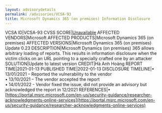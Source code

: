 ```yaml
---
layout: advisorydetails
permalink: /advisories/VCSA-93
title: Microsoft Dynamics 365 (on premises) Information Disclosure
---
```

VCSA ID|VCSA-93
CVSS SCORE|[Unavailable](https://nvd.nist.gov/vuln-metrics/cvss/v3-calculator?calculator&version=3.0&vector=(Unavailable))
AFFECTED VENDORS|Microsoft
AFFECTED PRODUCTS|Microsoft Dynamics 365 (on premises)
AFFECTED VERSIONS|Microsoft Dynamics 365 (on premises) Update 0.23
DESCRIPTION|Microsoft Dynamics (on premises) 365 allows arbitrary loading of reports. This results in information disclosure when the victim clicks on an URL pointing to a specially crafted one by an attacker
SOLUTION|Update to latest version
CREDIT|Hà Anh Hoàng
REPORT TIME|2021-01-13
PUBLISHED TIME|2022-01-13
DISCLOSURE TIMELINE|&#8226; 13/01/2021 – Reported the vulnerability to the vendor<br>&#8226; 13/10/2021 – The vendor accepted the report<br>&#8226; 14/01/2022 - Vendor fixed the issue, did not provide an advisory but acknowledged the report in 12/2021
REFERENCES|&#8226; [https://portal.msrc.microsoft.com/en-us/security-guidance/researcher-acknowledgments-online-services](https://portal.msrc.microsoft.com/en-us/security-guidance/researcher-acknowledgments-online-services)
